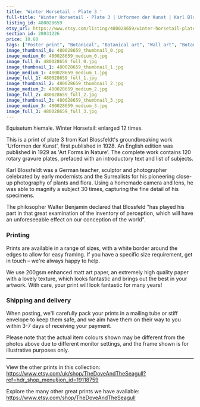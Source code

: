 ```yaml
---
title: 'Winter Horsetail - Plate 3 '
full-title: 'Winter Horsetail - Plate 3 | Urformen der Kunst | Karl Blossfeldt | Botanical print, wall art, room decor, black & white, sepia, vintage'
listing_id: 480028659
etsy_url: https://www.etsy.com/listing/480028659/winter-horsetail-plate-3-urformen-der?utm_source=site&utm_medium=api&utm_campaign=api
section_id: 28031226
price: 10.60
tags: ["Poster print", "Botanical", "Botanical art", "Wall art", "Botanical poster", "Photograph", "Vintage", "Black and white", "Sepia", "Minimal", "Fern", "High quality print", "Urformen der Kunst"]
image_thumbnail_0: 480028659_thumbnail_0.jpg
image_medium_0: 480028659_medium_0.jpg
image_full_0: 480028659_full_0.jpg
image_thumbnail_1: 480028659_thumbnail_1.jpg
image_medium_1: 480028659_medium_1.jpg
image_full_1: 480028659_full_1.jpg
image_thumbnail_2: 480028659_thumbnail_2.jpg
image_medium_2: 480028659_medium_2.jpg
image_full_2: 480028659_full_2.jpg
image_thumbnail_3: 480028659_thumbnail_3.jpg
image_medium_3: 480028659_medium_3.jpg
image_full_3: 480028659_full_3.jpg
---
```

Equisetum hiemale. Winter Horsetail: enlarged 12 times.

This is a print of plate 3 from Karl Blossfeldt&#39;s groundbreaking work &#39;Urformen der Kunst&#39;, first published in 1928. An English edition was published in 1929 as &#39;Art Forms in Nature&#39;. The complete work contains 120 rotary gravure plates, prefaced with an introductory text and list of subjects.

Karl Blossfeldt was a German teacher, sculptor and photographer celebrated by early modernists and the Surrealists for his pioneering close-up photography of plants and flora. Using a homemade camera and lens, he was able to magnify a subject 30 times, capturing the fine detail of his specimens.

The philosopher Walter Benjamin declared that Blossfeld &quot;has played his part in that great examination of the inventory of perception, which will have an unforeseeable effect on our conception of the world&quot;. 

### Printing

Prints are available in a range of sizes, with a white border around the edges to allow for easy framing. If you have a specific size requirement, get in touch – we&#39;re always happy to help.

We use 200gsm enhanced matt art paper, an extremely high quality paper with a lovely texture, which looks fantastic and brings out the best in your artwork. With care, your print will look fantastic for many years!

### Shipping and delivery

When posting, we&#39;ll carefully pack your prints in a mailing tube or stiff envelope to keep them safe, and we aim have them on their way to you within 3-7 days of receiving your payment.

Please note that the actual item colours shown may be different from the photos above due to different monitor settings, and the frame shown is for illustrative purposes only.

---

View the other prints in this collection: https://www.etsy.com/uk/shop/TheDoveAndTheSeagull?ref=hdr_shop_menu§ion_id=19118759

Explore the many other great prints we have available: https://www.etsy.com/shop/TheDoveAndTheSeagull
